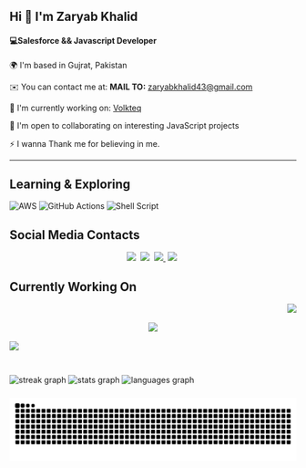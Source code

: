 <h2>Hi 👋 I'm Zaryab Khalid</h2>

<h4>💻Salesforce && Javascript Developer</h4>
<p> 🌍 I'm based in Gujrat, Pakistan</p>
<p> ✉️ You can contact me at: <strong> MAIL TO:</strong> <a href="mailto:zaryabkhalid43@gmail.com">zaryabkhalid43@gmail.com</a></p>
<p> 🚀  I'm currently working on: <a href="https://rehmansolutions.nl">Volkteq</a></p>
<p> 🤝  I'm open to collaborating on interesting JavaScript projects</p>
<p> ⚡  I wanna Thank me for believing in me.</p>
<hr/>


  <h2> Learning & Exploring </h2> 
  
  <p align="center">
    
  ![AWS](https://img.shields.io/badge/AWS-%23FF9900.svg?style=for-the-badge&logo=amazon-aws&logoColor=white)
  ![GitHub Actions](https://img.shields.io/badge/github%20actions-%232671E5.svg?style=for-the-badge&logo=githubactions&logoColor=white)
  ![Shell Script](https://img.shields.io/badge/shell_script-%23121011.svg?style=for-the-badge&logo=gnu-bash&logoColor=white)
  
  </p>
  
<h2> Social Media Contacts </h2>
<p align="center">
  <a href="https://www.linkedin.com/in/zaryabkhalid/" target="_blank" style="margin-right:4px"> <img src="https://img.shields.io/badge/linkedin-%230077B5.svg?style=for-the-badge&logo=linkedin&logoColor=white" /></a>
  <a href="https://discord.com/zaryab2490" target="_blank" style="margin-right:4px"> <img src="https://img.shields.io/badge/Discord-%235865F2.svg?style=for-the-badge&logo=discord&logoColor=white" /></a>
  <a href="zaryabkhalid43@gmail.com" target="_blank" style="margin-right:4px"> <img src="https://img.shields.io/badge/Gmail-D14836?style=for-the-badge&logo=gmail&logoColor=white" /> </a>
  <a href="https://linktr.ee/zaryabkhalid605" target="_blank" style="margin-right:4px"><img src="https://img.shields.io/badge/linktree-1de9b6?style=for-the-badge&logo=linktree&logoColor=white"  /></a>
</p>


## Currently Working On

<div align="right">
  <img src="https://visitor-badge.laobi.icu/badge?page_id=zaryabkhalid.zaryabkhalid&left_color=olivedrab&right_color=darkgrey&left_text=Who%20visited%20your%20profile%20%20"  />
</div>

 


<p align="center">
  <a href="https://skillicons.dev">
    <img src="https://skillicons.dev/icons?i=git,github,githubactions,docker,vim,babel,bash,bootstrap,bun,html,css,js,ts,tailwind,nodejs,express,react,nextjs,mongodb,postgres,redis,redux,supabase,firebase,appwrite,postman" />
  </a>
</p>



<div>
   <img height="300" src="https://user-images.githubusercontent.com/74038190/213910845-af37a709-8995-40d6-be59-724526e3c3d7.gif"  />
</div>

###

<br clear="both">

<div>
  <img src="https://streak-stats.demolab.com?user=zaryabkhalid&locale=en&mode=weekly&theme=dark&hide_border=false&border_radius=5&order=3" height="170" alt="streak graph"  />
  <img src="https://github-readme-stats.vercel.app/api?username=zaryabkhalid&hide_title=false&hide_rank=false&show_icons=true&include_all_commits=true&count_private=true&disable_animations=false&theme=dark&locale=en&hide_border=false&order=1" height="170" alt="stats graph"  />
  <img src="https://github-readme-stats.vercel.app/api/top-langs?username=zaryabkhalid&locale=en&hide_title=true&layout=compact&card_width=320&langs_count=16&theme=dark&hide_border=false&order=2&custom_title=Worked%20In" height="170" alt="languages graph"  />
</div>

###

<img src="https://raw.githubusercontent.com/zaryabkhalid/zaryabkhalid/output/snake.svg" alt="Snake animation" />

###
